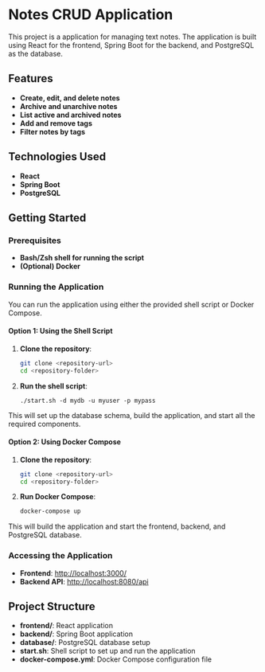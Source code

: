 # **Notes CRUD Application**

This project is a application for managing text notes. The application is built using React for the frontend, Spring Boot for the backend, and PostgreSQL as the database.

## **Features**

- **Create, edit, and delete notes**
- **Archive and unarchive notes**
- **List active and archived notes**
- **Add and remove tags**
- **Filter notes by tags**

## **Technologies Used**

- **React**
- **Spring Boot**
- **PostgreSQL**

## **Getting Started**

### **Prerequisites**

- **Bash/Zsh shell for running the script**
- **(Optional) Docker**

### **Running the Application**

You can run the application using either the provided shell script or Docker Compose.

#### **Option 1: Using the Shell Script**

1. **Clone the repository**:
    ```sh
    git clone <repository-url>
    cd <repository-folder>
    ```

2. **Run the shell script**:
    ```
    ./start.sh -d mydb -u myuser -p mypass
    ```

This will set up the database schema, build the application, and start all the required components.

#### **Option 2: Using Docker Compose**

1. **Clone the repository**:
    ```sh
    git clone <repository-url>
    cd <repository-folder>
    ```

2. **Run Docker Compose**:
    ```sh
    docker-compose up
    ```

This will build the application and start the frontend, backend, and PostgreSQL database.

### **Accessing the Application**

- **Frontend**: [http://localhost:3000/](http://localhost:3000/)
- **Backend API**: [http://localhost:8080/api](http://localhost:8080/api)

## **Project Structure**

- **frontend/**: React application
- **backend/**: Spring Boot application
- **database/**: PostgreSQL database setup
- **start.sh**: Shell script to set up and run the application
- **docker-compose.yml**: Docker Compose configuration file
